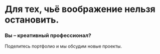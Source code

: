 # Для тех, чьё воображение нельзя остановить.

### Вы – креативный профессионал?

Поделитесь портфолио и мы обсудим новые проекты.